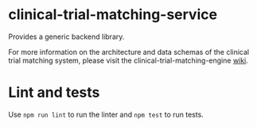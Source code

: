 # clinical-trial-matching-service

Provides a generic backend library.

For more information on the architecture and data schemas of the clinical trial matching system, please visit the clinical-trial-matching-engine [wiki](https://github.com/mcode/clinical-trial-matching-engine/wiki).

# Lint and tests

Use `npm run lint` to run the linter and `npm test` to run tests.